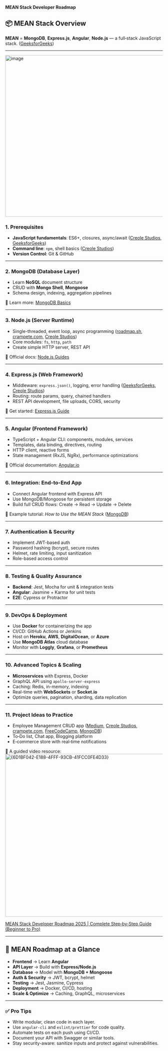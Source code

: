  **MEAN Stack Developer Roadmap**

## 📦 MEAN Stack Overview

**MEAN** = **MongoDB**, **Express.js**, **Angular**, **Node.js** — a full‑stack JavaScript stack. ([GeeksforGeeks][1])

---

<img width="910" height="517" alt="image" src="https://github.com/user-attachments/assets/39aec012-9974-4301-ae19-6130a2bb2c60" />


### 1. Prerequisites

* **JavaScript fundamentals**: ES6+, closures, async/await ([Creole Studios][2], [GeeksforGeeks][1])
* **Command line**: `npm`, shell basics ([Creole Studios][2])
* **Version Control**: Git & GitHub

---

### 2. MongoDB (Database Layer)

* Learn **NoSQL** document structure
* CRUD with **Mongo Shell**, **Mongoose**
* Schema design, indexing, aggregation pipelines

📘 Learn more: [MongoDB Basics](https://docs.mongodb.com/manual/)

---

### 3. Node.js (Server Runtime)

* Single-threaded, event loop, async programming ([roadmap.sh][3], [crampete.com][4], [Creole Studios][2])
* Core modules: `fs`, `http`, `path`
* Create simple HTTP server, REST API

📘 Official docs: [Node.js Guides](https://nodejs.dev/)

---

### 4. Express.js (Web Framework)

* Middleware: `express.json()`, logging, error handling ([GeeksforGeeks][1], [Creole Studios][2])
* Routing: route params, query, chained handlers
* REST API development, file uploads, CORS, security

📘 Get started: [Express.js Guide](https://expressjs.com/)

---

### 5. Angular (Frontend Framework)

* TypeScript + Angular CLI: components, modules, services
* Templates, data binding, directives, routing
* HTTP client, reactive forms
* State management (RxJS, NgRx), performance optimizations

📘 Official documentation: [Angular.io](https://angular.io/docs)

---

### 6. Integration: End-to-End App

* Connect Angular frontend with Express API
* Use MongoDB/Mongoose for persistent storage
* Build full CRUD flows: Create → Read → Update → Delete

📘 Example tutorial: *How to Use the MEAN Stack* ([MongoDB][5])

---

### 7. Authentication & Security

* Implement JWT-based auth
* Password hashing (bcrypt), secure routes
* Helmet, rate limiting, input sanitization
* Role-based access control

---

### 8. Testing & Quality Assurance

* **Backend**: Jest, Mocha for unit & integration tests
* **Angular**: Jasmine + Karma for unit tests
* **E2E**: Cypress or Protractor

---

### 9. DevOps & Deployment

* Use **Docker** for containerizing the app
* CI/CD: GitHub Actions or Jenkins
* Host on **Heroku**, **AWS**, **DigitalOcean**, or **Azure**
* Use **MongoDB Atlas** cloud database
* Monitor with **Loggly**, **Grafana**, or **Prometheus**

---

### 10. Advanced Topics & Scaling

* **Microservices** with Express, Docker
* GraphQL API using `apollo-server-express`
* Caching: Redis, in-memory, indexing
* Real-time with **WebSockets** or **Socket.io**
* Optimize queries, pagination, sharding, data replication

---

### 11. Project Ideas to Practice

* Employee Management CRUD app ([Medium][6], [Creole Studios][2], [crampete.com][4], [FreeCodeCamp][7], [MongoDB][5])
* To‑Do list, Chat app, Blogging platform
* E‑commerce store with real‑time notifications

🎥 A guided video resource:
<img width="915" height="521" alt="{6D1BF042-E188-4FFF-93CB-41FCC0FE4D33}" src="https://github.com/user-attachments/assets/938bd379-f94e-4f1d-a742-a26f86457ba1" />


[MEAN Stack Developer Roadmap 2025 | Complete Step‑by‑Step Guide (Beginner to Pro)](https://www.youtube.com/watch?v=Rg2k8K10bVw&utm_source=chatgpt.com)

---

## 🔗 MEAN Roadmap at a Glance

* **Frontend** → Learn **Angular**
* **API Layer** → Build with **Express/Node.js**
* **Database** → Model with **MongoDB + Mongoose**
* **Auth & Security** → JWT, bcrypt, helmet
* **Testing** → Jest, Jasmine, Cypress
* **Deployment** → Docker, CI/CD, hosting
* **Scale & Optimize** → Caching, GraphQL, microservices

---

### ✅ Pro Tips

* Write modular, clean code in each layer.
* Use `angular-cli` and `eslint/prettier` for code quality.
* Automate tests on each push using CI/CD.
* Document your API with Swagger or similar tools.
* Stay security-aware: sanitize inputs and protect against vulnerabilities.


[1]: https://www.geeksforgeeks.org/software-engineering/mean-stack/?utm_source=chatgpt.com "MEAN Stack - GeeksforGeeks"
[2]: https://www.creolestudios.com/mean-stack-roadmap-for-beginners/?utm_source=chatgpt.com "MEAN Stack Roadmap for Beginners - Creole Studios"
[3]: https://roadmap.sh/full-stack?utm_source=chatgpt.com "Full Stack Developer Roadmap"
[4]: https://www.crampete.com/blogs/how-to-become-a-mean-stack-web-developer/?utm_source=chatgpt.com "How to become a MEAN stack developer - A Complete Guide"
[5]: https://www.mongodb.com/resources/languages/mean-stack-tutorial?utm_source=chatgpt.com "How To Use The MEAN Stack: Build A Web Application From Scratch"
[6]: https://medium.com/%40javaScriptwithvinay/the-full-stack-mean-developer-roadmap-2025-edition-6503af4c81c3?utm_source=chatgpt.com "The Full-Stack MEAN Developer Roadmap — 2025 Edition - Medium"
[7]: https://www.freecodecamp.org/news/mern-stack-roadmap-what-you-need-to-know-to-build-full-stack-apps/?utm_source=chatgpt.com "MERN Stack Roadmap – How to Learn MERN and Become a Full ..."
